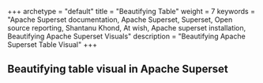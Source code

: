 +++ 
archetype = "default" 
title = "Beautifying Table" 
weight = 7
keywords     = "Apache Superset documentation, Apache Superset, Superset, Open source reporting, Shantanu Khond, At wish, Apache superset installation, Beautifying Apache Superset Visuals"
description = "Beautifying Apache Superset Table Visual"
+++

## Beautifying table visual in Apache Superset